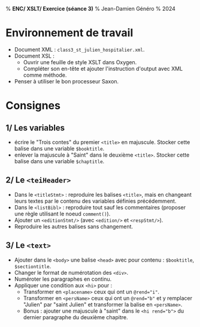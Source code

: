 % __ENC/ XSLT/ Exercice (séance 3)__
% Jean-Damien Généro
% 2024

# Environnement de travail
- Document XML : `class3_st_julien_hospitalier.xml`.
- Document XSL :
  - Ouvrir une feuille de style XSLT dans Oxygen.
  - Compléter son en-tête et ajouter l'instruction d'output avec XML comme méthode.
- Penser à utiliser le bon processeur Saxon.

# Consignes
## 1/ Les variables
- écrire le "Trois contes" du premier `<title>` en majuscule. Stocker cette balise dans une variable `$booktitle`.
- enlever la majuscule à "Saint" dans le deuxième `<title>`. Stocker cette balise dans une variable `$chaptitle`.

## 2/ Le `<teiHeader>`
- Dans le `<titleStmt>` : reproduire les balises `<title>`, mais en changeant leurs textes par le contenu des variables définies précédemment.
- Dans le `<listBibl>` : reproduire tout sauf les commentaires (proposer une règle utilisant le noeud `comment()`).
- Ajouter un `<editionStmt/>` (avec `<edition/>` et `<respStmt/>`).
- Reproduire les autres balises sans changement.

## 3/ Le `<text>`
- Ajouter dans le `<body>` une balise `<head>` avec pour contenu : `$booktitle`, `$sectiontitle`.
- Changer le format de numérotation des `<div>`.
- Numéroter les paragraphes en continu.
- Appliquer une condition aux `<hi>` pour :
  - Transformer en `<placename>` ceux qui ont un `@rend="i"`.
  - Transformer en `<persName>` ceux qui ont un `@rend="b"` et y remplacer "Julien" par "saint Julien" et transformer la balise en `<persName>`.
  - Bonus : ajouter une majuscule à "saint" dans le `<hi rend="b">` du dernier paragraphe du deuxième chapitre.
